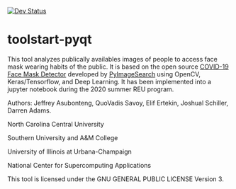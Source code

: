 
[![Dev Status](https://img.shields.io/endpoint?url=https://salty-headland-67572.herokuapp.com/badges/phase?repo=Face_Mask_tool)](https://img.shields.io/endpoint?url=https://salty-headland-67572.herokuapp.com/badges/phase?repo=Face_Mask_tool)

# toolstart-pyqt

This tool analyzes publically availables images of people to access face mask wearing habits of the public. 
It is based on the open source [COVID-19 Face Mask Detector](https://www.pyimagesearch.com/2020/05/04/covid-19-face-mask-detector-with-opencv-keras-tensorflow-and-deep-learning/) developed by [PyImageSearch](https://www.pyimagesearch.com/) using OpenCV, Keras/Tensorflow, and Deep Learning. It has been implemented into a jupyter notebook during the 2020 summer REU program.

Authors: Jeffrey Asubonteng, QuoVadis Savoy, Elif Ertekin, Joshual Schiller, Darren Adams.

North Carolina Central University 

Southern University and A&M College 

University of Illinois at Urbana-Champaign 

National Center for Supercomputing Applications 

This tool is licensed under the GNU GENERAL PUBLIC LICENSE Version 3.
